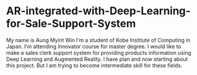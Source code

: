# AR-integrated-with-Deep-Learning-for-Sale-Support-System

My name is Aung Myint Win
I'm a student of Kobe Institute of Computing in Japan.
I'm attending Innovator course for master degree.
I would like to make a sales clerk support system for providing products information using Deep Learning and Augmented Reality.
I have plan and now starting about this project. But I am trying to become intermediate skill for these fields.
